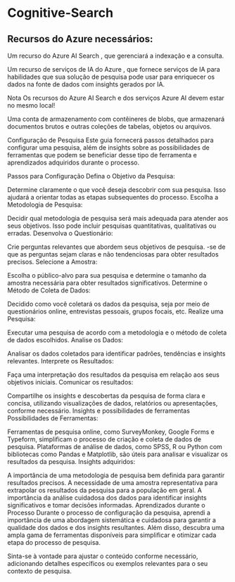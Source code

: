 # Cognitive-Search

## Recursos do Azure necessários:

Um recurso do Azure AI Search , que gerenciará a indexação e a consulta.

Um recurso de serviços de IA do Azure , que fornece serviços de IA para habilidades que sua solução de pesquisa pode usar para enriquecer os dados na fonte de dados com insights gerados por IA.

Nota Os recursos do Azure AI Search e dos serviços Azure AI devem estar no mesmo local!

Uma conta de armazenamento com contêineres de blobs, que armazenará documentos brutos e outras coleções de tabelas, objetos ou arquivos.

Configuração de Pesquisa
Este guia fornecerá passos detalhados para configurar uma pesquisa, além de insights sobre as possibilidades de ferramentas que podem se beneficiar desse tipo de ferramenta e aprendizados adquiridos durante o processo.

Passos para Configuração
Defina o Objetivo da Pesquisa:

Determine claramente o que você deseja descobrir com sua pesquisa. Isso ajudará a orientar todas as etapas subsequentes do processo.
Escolha a Metodologia de Pesquisa:

Decidir qual metodologia de pesquisa será mais adequada para atender aos seus objetivos. Isso pode incluir pesquisas quantitativas, qualitativas ou erradas.
Desenvolva o Questionário:

Crie perguntas relevantes que abordem seus objetivos de pesquisa. -se de que as perguntas sejam claras e não tendenciosas para obter resultados precisos.
Selecione a Amostra:

Escolha o público-alvo para sua pesquisa e determine o tamanho da amostra necessária para obter resultados significativos.
Determine o Método de Coleta de Dados:

Decidido como você coletará os dados da pesquisa, seja por meio de questionários online, entrevistas pessoais, grupos focais, etc.
Realize uma Pesquisa:

Executar uma pesquisa de acordo com a metodologia e o método de coleta de dados escolhidos.
Analise os Dados:

Analisar os dados coletados para identificar padrões, tendências e insights relevantes.
Interprete os Resultados:

Faça uma interpretação dos resultados da pesquisa em relação aos seus objetivos iniciais.
Comunicar os resultados:

Compartilhe os insights e descobertas da pesquisa de forma clara e concisa, utilizando visualizações de dados, relatórios ou apresentações, conforme necessário.
Insights e possibilidades de ferramentas
Possibilidades de Ferramentas:

Ferramentas de pesquisa online, como SurveyMonkey, Google Forms e Typeform, simplificam o processo de criação e coleta de dados de pesquisa.
Plataformas de análise de dados, como SPSS, R ou Python com bibliotecas como Pandas e Matplotlib, são úteis para analisar e visualizar os resultados da pesquisa.
Insights adquiridos:

A importância de uma metodologia de pesquisa bem definida para garantir resultados precisos.
A necessidade de uma amostra representativa para extrapolar os resultados da pesquisa para a população em geral.
A importância da análise cuidadosa dos dados para identificar insights significativos e tomar decisões informadas.
Aprendizados durante o Processo
Durante o processo de configuração da pesquisa, aprendi a importância de uma abordagem sistemática e cuidadosa para garantir a qualidade dos dados e dos insights resultantes. Além disso, descubra uma ampla gama de ferramentas disponíveis para simplificar e otimizar cada etapa do processo de pesquisa.

Sinta-se à vontade para ajustar o conteúdo conforme necessário, adicionando detalhes específicos ou exemplos relevantes para o seu contexto de pesquisa.
